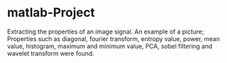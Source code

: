 # matlab-Project
Extracting the properties of an image signal. 
An example of a picture; Properties such as diagonal, fourier transform, entropy value, power,
mean value, histogram, maximum and minimum value, PCA, sobel filtering and wavelet transform were found.
